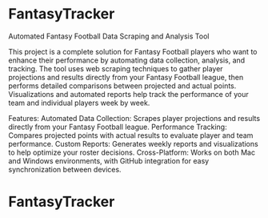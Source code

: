 # FantasyTracker
Automated Fantasy Football Data Scraping and Analysis Tool

This project is a complete solution for Fantasy Football players who want to enhance their performance by automating data collection, analysis, and tracking. The tool uses web scraping techniques to gather player projections and results directly from your Fantasy Football league, then performs detailed comparisons between projected and actual points. Visualizations and automated reports help track the performance of your team and individual players week by week.

Features:
Automated Data Collection: Scrapes player projections and results directly from your Fantasy Football league.
Performance Tracking: Compares projected points with actual results to evaluate player and team performance.
Custom Reports: Generates weekly reports and visualizations to help optimize your roster decisions.
Cross-Platform: Works on both Mac and Windows environments, with GitHub integration for easy synchronization between devices.


# FantasyTracker
